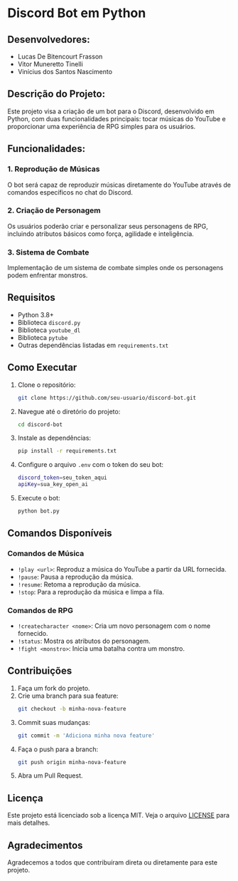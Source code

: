 # Discord Bot em Python

## Desenvolvedores:
- Lucas De Bitencourt Frasson
- Vitor Muneretto Tinelli
- Vinícius dos Santos Nascimento

## Descrição do Projeto:
Este projeto visa a criação de um bot para o Discord, desenvolvido em Python, com duas funcionalidades principais: tocar músicas do YouTube e proporcionar uma experiência de RPG simples para os usuários.

## Funcionalidades:
### 1. Reprodução de Músicas
O bot será capaz de reproduzir músicas diretamente do YouTube através de comandos específicos no chat do Discord.

### 2. Criação de Personagem
Os usuários poderão criar e personalizar seus personagens de RPG, incluindo atributos básicos como força, agilidade e inteligência.

### 3. Sistema de Combate
Implementação de um sistema de combate simples onde os personagens podem enfrentar monstros.

## Requisitos
- Python 3.8+
- Biblioteca `discord.py`
- Biblioteca `youtube_dl`
- Biblioteca `pytube`
- Outras dependências listadas em `requirements.txt`

## Como Executar
1. Clone o repositório:
    ```sh
    git clone https://github.com/seu-usuario/discord-bot.git
    ```
2. Navegue até o diretório do projeto:
    ```sh
    cd discord-bot
    ```
3. Instale as dependências:
    ```sh
    pip install -r requirements.txt
    ```
4. Configure o arquivo `.env` com o token do seu bot:
    ```sh
    discord_token=seu_token_aqui
    apiKey=sua_key_open_ai
    ```
5. Execute o bot:
    ```sh
    python bot.py
    ```

## Comandos Disponíveis
### Comandos de Música
- `!play <url>`: Reproduz a música do YouTube a partir da URL fornecida.
- `!pause`: Pausa a reprodução da música.
- `!resume`: Retoma a reprodução da música.
- `!stop`: Para a reprodução da música e limpa a fila.

### Comandos de RPG
- `!createcharacter <nome>`: Cria um novo personagem com o nome fornecido.
- `!status`: Mostra os atributos do personagem.
- `!fight <monstro>`: Inicia uma batalha contra um monstro.

## Contribuições
1. Faça um fork do projeto.
2. Crie uma branch para sua feature:
    ```sh
    git checkout -b minha-nova-feature
    ```
3. Commit suas mudanças:
    ```sh
    git commit -m 'Adiciona minha nova feature'
    ```
4. Faça o push para a branch:
    ```sh
    git push origin minha-nova-feature
    ```
5. Abra um Pull Request.

## Licença
Este projeto está licenciado sob a licença MIT. Veja o arquivo [LICENSE](LICENSE) para mais detalhes.

## Agradecimentos
Agradecemos a todos que contribuíram direta ou diretamente para este projeto.

